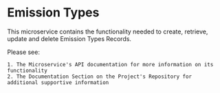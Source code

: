 # Emission Types

This microservice contains the functionality needed to create, retrieve, update and delete Emission Types Records.

Please see:

    1. The Microservice's API documentation for more information on its functionality
    2. The Documentation Section on the Project's Repository for additional supportive information



